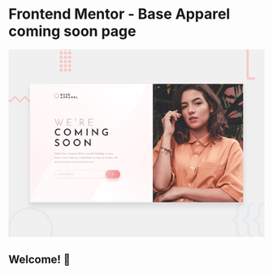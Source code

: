 # Frontend Mentor - Base Apparel coming soon page

![Design preview for the Base Apparel coming soon page coding challenge](preview.jpg)

## Welcome! 👋

